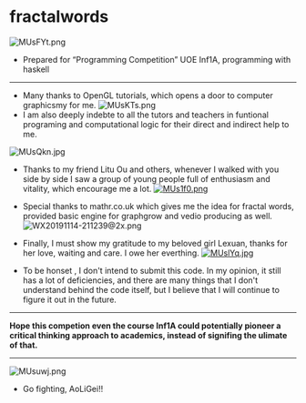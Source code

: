 # fractalwords

![MUsFYt.png](https://s2.ax1x.com/2019/11/15/MUsFYt.png)

- Prepared for “Programming Competition” UOE Inf1A, programming with haskell
---

- Many thanks to OpenGL tutorials, which opens a door to computer graphicsmy for me.
  ![MUsKTs.png](https://s2.ax1x.com/2019/11/15/MUsKTs.png)
- I am also deeply indebte to all the tutors and teachers in funtional programing and computational logic for their direct and indirect help to me.

![MUsQkn.jpg](https://s2.ax1x.com/2019/11/15/MUsQkn.jpg)

- Thanks to my friend Litu Ou and others, whenever I walked with you side by side I saw a group of young people full of enthusiasm and vitality, which encourage me a lot.
[![MUs1f0.png](https://s2.ax1x.com/2019/11/15/MUs1f0.png)](https://imgchr.com/i/MUs1f0)


- Special thanks to mathr.co.uk which gives me the idea for fractal words, provided basic engine for graphgrow and vedio producing as well. 
![WX20191114-211239@2x.png](https://i.loli.net/2019/11/15/cn3TQuRktFhPv2K.png)
- Finally, I must show my gratitude to my beloved girl Lexuan, thanks for her love, waiting and care. I owe her everthing.
[![MUslYq.jpg](https://s2.ax1x.com/2019/11/15/MUslYq.jpg)](https://imgchr.com/i/MUslYq)
- To be honset , I don't intend to submit this code. In my opinion, it still has a lot of deficiencies, and there are many things that I don't understand behind the code itself, but I believe that I will continue to figure it out in the future.
---
**Hope this competion even the course Inf1A could potentially pioneer a critical thinking approach to academics, instead of signifing the ulimate of that.**

---
![MUsuwj.png](https://s2.ax1x.com/2019/11/15/MUsuwj.png)
- Go fighting, AoLiGei!!

